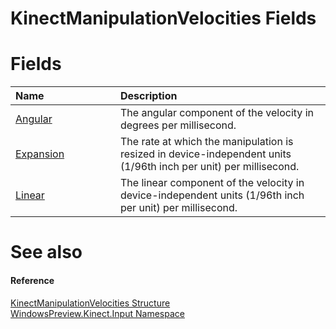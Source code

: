 KinectManipulationVelocities Fields  
===================================  

<span id="publicfieldsSection"></span>

Fields  
======  

<table>
<colgroup>
<col width="30%" />
<col width="60%" />
</colgroup>
<thead>
<tr class="header">
<th align="left">Name</th>
<th align="left">Description</th>
</tr>
</thead>
<tbody>
<tr class="odd">
<td align="left"><a href="KinectManipulationVeloci/Angular_Field.md">Angular</a></td>
<td align="left">The angular component of the velocity in degrees per millisecond.</td>
</tr>
<tr class="even">
<td align="left"><a href="KinectManipulationVeloci/Expansion_Field.md">Expansion</a></td>
<td align="left">The rate at which the manipulation is resized in device-independent units (1/96th inch per unit) per millisecond.</td>
</tr>
<tr class="odd">
<td align="left"><a href="KinectManipulationVeloci/Linear_Field.md">Linear</a></td>
<td align="left">The linear component of the velocity in device-independent units (1/96th inch per unit) per millisecond.</td>
</tr>
</tbody>
</table>

<span id="ID4EI"></span>

See also  
========  

<span id="ID4EK"></span>
#### Reference  

[KinectManipulationVelocities Structure](../KinectManipulationVeloci.md)  
 [WindowsPreview.Kinect.Input Namespace](../../Kinect.Input.md)  



<!--Please do not edit the data in the comment block below.-->
<!--
TOCTitle : KinectManipulationVelocities Fields
RLTitle : KinectManipulationVelocities Fields
KeywordK : KinectManipulationVelocities structure, fields
KeywordA : Fields.T:WindowsPreview.Kinect.Input.KinectManipulationVelocities
AssetID : Fields.T:WindowsPreview.Kinect.Input.KinectManipulationVelocities
Locale : en-us
CommunityContent : 1
TargetOS : Windows
TopicType : kbSyntax
DocSet : K4Wv2
ProjType : K4Wv2Proj
Technology : Kinect for Windows
Product : Kinect for Windows SDK v2
productversion : 20
-->

